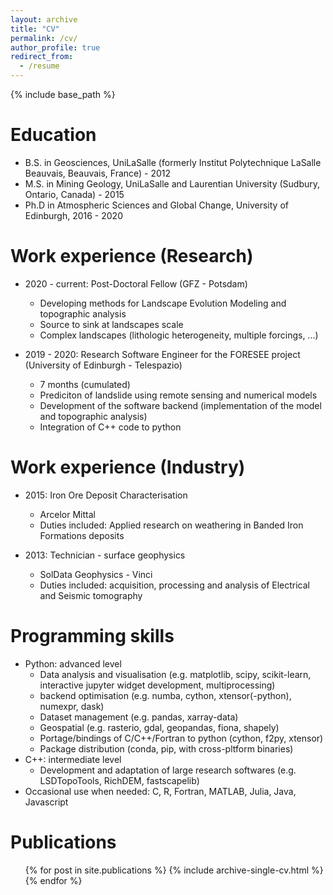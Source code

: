 ```yaml
---
layout: archive
title: "CV"
permalink: /cv/
author_profile: true
redirect_from:
  - /resume
---
```


{% include base_path %}

Education
======
* B.S. in Geosciences, UniLaSalle (formerly Institut Polytechnique LaSalle Beauvais, Beauvais, France) - 2012
* M.S. in Mining Geology, UniLaSalle and Laurentian University (Sudbury, Ontario, Canada) - 2015
* Ph.D in Atmospheric Sciences and Global Change, University of Edinburgh, 2016 - 2020

Work experience (Research)
======

* 2020 - current: Post-Doctoral Fellow (GFZ - Potsdam)
  * Developing methods for Landscape Evolution Modeling and topographic analysis
  * Source to sink at landscapes scale
  * Complex landscapes (lithologic heterogeneity, multiple forcings, ...)

* 2019 - 2020: Research Software Engineer for the FORESEE project (University of Edinburgh - Telespazio)
  * 7 months (cumulated)
  * Prediciton of landslide using remote sensing and numerical models
  * Development of the software backend (implementation of the model and topographic analysis)
  * Integration of C++ code to python

Work experience (Industry)
======
* 2015: Iron Ore Deposit Characterisation
  * Arcelor Mittal
  * Duties included: Applied research on weathering in Banded Iron Formations deposits

* 2013: Technician - surface geophysics
  * SolData Geophysics - Vinci
  * Duties included: acquisition, processing and analysis of Electrical and Seismic tomography


Programming skills
======
* Python: advanced level
  * Data analysis and visualisation (e.g. matplotlib, scipy, scikit-learn, interactive jupyter widget development, multiprocessing)
  * backend optimisation (e.g. numba, cython, xtensor(-python), numexpr, dask)
  * Dataset management (e.g. pandas, xarray-data)
  * Geospatial (e.g. rasterio, gdal, geopandas, fiona, shapely)
  * Portage/bindings of C/C++/Fortran to python (cython, f2py, xtensor)
  * Package distribution (conda, pip, with cross-pltform binaries)
* C++: intermediate level
  * Development and adaptation of large research softwares (e.g. LSDTopoTools, RichDEM, fastscapelib)
* Occasional use when needed: C, R, Fortran, MATLAB, Julia, Java, Javascript

Publications
======
  <ul>{% for post in site.publications %}
    {% include archive-single-cv.html %}
  {% endfor %}</ul>
  
<!-- Talks
======
  <ul>{% for post in site.talks %}
    {% include archive-single-talk-cv.html %}
  {% endfor %}</ul>
  
Teaching
======
  <ul>{% for post in site.teaching %}
    {% include archive-single-cv.html %}
  {% endfor %}</ul> -->
  
<!-- Service and leadership
======
* Currently signed in to 43 different slack teams -->
